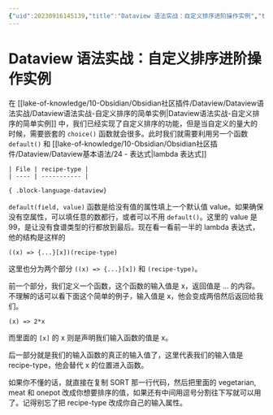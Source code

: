 ```yaml
---
{"uid":20230916145139,"title":"Dataview 语法实战：自定义排序进阶操作实例","tags":[],"description":"Dataveiw 自定义排序进阶操作","author":null,"type":"other","draft":false,"editable":false,"modified":20231028225753,"dg-publish":true,"permalink":"/lake-of-knowledge/10-obsidian/obsidian/dataview/dataview/dataview/","dgPassFrontmatter":true}
---
```



# Dataview 语法实战：自定义排序进阶操作实例

在 [[lake-of-knowledge/10-Obsidian/Obsidian社区插件/Dataview/Dataview语法实战/Dataview语法实战-自定义排序的简单实例\|Dataview语法实战-自定义排序的简单实例]] 中，我们已经实现了自定义排序的功能，但是当自定义的量大的时候，需要嵌套的 `choice()` 函数就会很多。此时我们就需要利用另一个函数 `default()` 和 [[lake-of-knowledge/10-Obsidian/Obsidian社区插件/Dataview/Dataview基本语法/24 - 表达式\|lambda 表达式]]

`````示例代码
| File | recipe-type |
| ---- | ----------- |

{ .block-language-dataview}
`````

`default(field, value)` 函数是给没有值的属性填上一个默认值 value。如果确保没有空属性，可以填任意的数都行，或者可以不用 `default()`。这里的 value 是 99，是让没有食谱类型的行都放到最后。现在看一看前一半的 lambda 表达式，他的结构是这样的

```
((x) => {...}[x])(recipe-type)
```

这里也分为两个部分 `((x) => {...}[x])` 和 `(recipe-type)`。

前一个部分，我们定义一个函数，这个函数的输入值是 x，返回值是 ... 的内容。不理解的话可以看下面这个简单的例子，输入值是 x，他会变成两倍然后返回给我们。

```
(x) => 2*x
```

而里面的 `[x]` 的 x 则是声明我们输入函数的值是 x。

后一部分就是我们的输入函数的真正的输入值了，这里代表我们的输入值是 recipe-type，他会替代 x 的位置进入函数。

如果你不懂的话，就直接在复制 SORT 那一行代码，然后把里面的 vegetarian, meat 和 onepot 改成你想要排序的值，如果还有中间用逗号分割往下写就可以用了。记得别忘了把 recipe-type 改成你自己的输入属性。